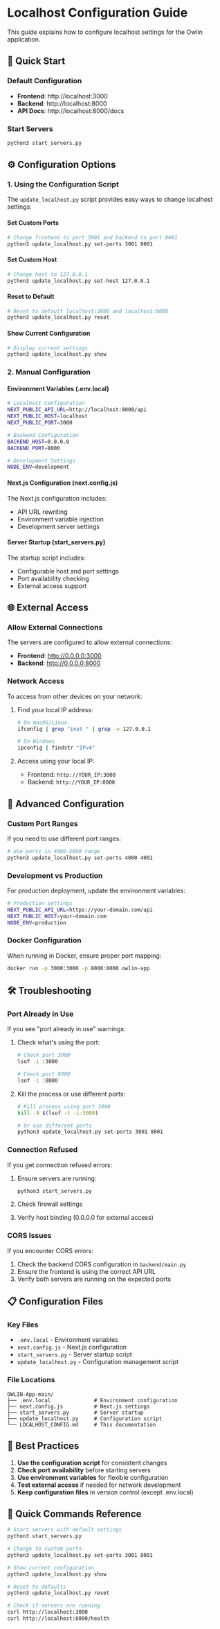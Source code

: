 # Localhost Configuration Guide

This guide explains how to configure localhost settings for the Owlin application.

## 🚀 Quick Start

### Default Configuration
- **Frontend**: http://localhost:3000
- **Backend**: http://localhost:8000
- **API Docs**: http://localhost:8000/docs

### Start Servers
```bash
python3 start_servers.py
```

## ⚙️ Configuration Options

### 1. Using the Configuration Script

The `update_localhost.py` script provides easy ways to change localhost settings:

#### Set Custom Ports
```bash
# Change frontend to port 3001 and backend to port 8001
python3 update_localhost.py set-ports 3001 8001
```

#### Set Custom Host
```bash
# Change host to 127.0.0.1
python3 update_localhost.py set-host 127.0.0.1
```

#### Reset to Default
```bash
# Reset to default localhost:3000 and localhost:8000
python3 update_localhost.py reset
```

#### Show Current Configuration
```bash
# Display current settings
python3 update_localhost.py show
```

### 2. Manual Configuration

#### Environment Variables (.env.local)
```bash
# Localhost Configuration
NEXT_PUBLIC_API_URL=http://localhost:8000/api
NEXT_PUBLIC_HOST=localhost
NEXT_PUBLIC_PORT=3000

# Backend Configuration
BACKEND_HOST=0.0.0.0
BACKEND_PORT=8000

# Development Settings
NODE_ENV=development
```

#### Next.js Configuration (next.config.js)
The Next.js configuration includes:
- API URL rewriting
- Environment variable injection
- Development server settings

#### Server Startup (start_servers.py)
The startup script includes:
- Configurable host and port settings
- Port availability checking
- External access support

## 🌐 External Access

### Allow External Connections
The servers are configured to allow external connections:

- **Frontend**: http://0.0.0.0:3000
- **Backend**: http://0.0.0.0:8000

### Network Access
To access from other devices on your network:

1. Find your local IP address:
   ```bash
   # On macOS/Linux
   ifconfig | grep "inet " | grep -v 127.0.0.1
   
   # On Windows
   ipconfig | findstr "IPv4"
   ```

2. Access using your local IP:
   - Frontend: `http://YOUR_IP:3000`
   - Backend: `http://YOUR_IP:8000`

## 🔧 Advanced Configuration

### Custom Port Ranges
If you need to use different port ranges:

```bash
# Use ports in 4000-5000 range
python3 update_localhost.py set-ports 4000 4001
```

### Development vs Production
For production deployment, update the environment variables:

```bash
# Production settings
NEXT_PUBLIC_API_URL=https://your-domain.com/api
NEXT_PUBLIC_HOST=your-domain.com
NODE_ENV=production
```

### Docker Configuration
When running in Docker, ensure proper port mapping:

```bash
docker run -p 3000:3000 -p 8000:8000 owlin-app
```

## 🛠️ Troubleshooting

### Port Already in Use
If you see "port already in use" warnings:

1. Check what's using the port:
   ```bash
   # Check port 3000
   lsof -i :3000
   
   # Check port 8000
   lsof -i :8000
   ```

2. Kill the process or use different ports:
   ```bash
   # Kill process using port 3000
   kill -9 $(lsof -t -i:3000)
   
   # Or use different ports
   python3 update_localhost.py set-ports 3001 8001
   ```

### Connection Refused
If you get connection refused errors:

1. Ensure servers are running:
   ```bash
   python3 start_servers.py
   ```

2. Check firewall settings
3. Verify host binding (0.0.0.0 for external access)

### CORS Issues
If you encounter CORS errors:

1. Check the backend CORS configuration in `backend/main.py`
2. Ensure the frontend is using the correct API URL
3. Verify both servers are running on the expected ports

## 📋 Configuration Files

### Key Files
- `.env.local` - Environment variables
- `next.config.js` - Next.js configuration
- `start_servers.py` - Server startup script
- `update_localhost.py` - Configuration management script

### File Locations
```
OWLIN-App-main/
├── .env.local              # Environment configuration
├── next.config.js          # Next.js settings
├── start_servers.py        # Server startup
├── update_localhost.py     # Configuration script
└── LOCALHOST_CONFIG.md     # This documentation
```

## 🎯 Best Practices

1. **Use the configuration script** for consistent changes
2. **Check port availability** before starting servers
3. **Use environment variables** for flexible configuration
4. **Test external access** if needed for network development
5. **Keep configuration files** in version control (except .env.local)

## 🚀 Quick Commands Reference

```bash
# Start servers with default settings
python3 start_servers.py

# Change to custom ports
python3 update_localhost.py set-ports 3001 8001

# Show current configuration
python3 update_localhost.py show

# Reset to defaults
python3 update_localhost.py reset

# Check if servers are running
curl http://localhost:3000
curl http://localhost:8000/health
``` 